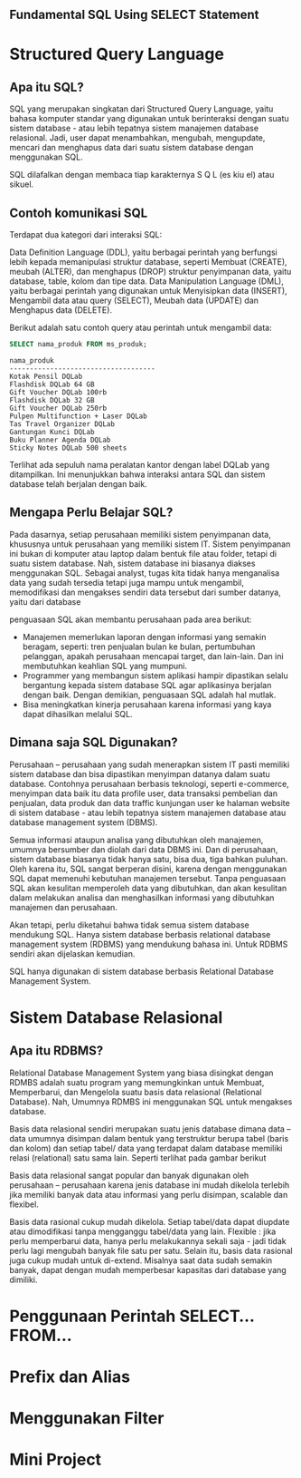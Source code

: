 Fundamental SQL Using SELECT Statement
---

# Structured Query Language

## Apa itu SQL?
SQL yang merupakan singkatan dari Structured Query Language, yaitu bahasa komputer standar yang digunakan untuk berinteraksi dengan suatu sistem database - atau lebih tepatnya sistem manajemen database relasional. Jadi, user dapat menambahkan, mengubah, mengupdate, mencari dan menghapus data dari suatu sistem database dengan menggunakan SQL.

SQL dilafalkan dengan membaca tiap karakternya S Q L (es kiu el) atau sikuel.


## Contoh komunikasi SQL

Terdapat dua kategori dari interaksi SQL: 

Data Definition Language (DDL), yaitu berbagai perintah yang berfungsi lebih kepada memanipulasi struktur database, seperti Membuat (CREATE), meubah (ALTER), dan menghapus (DROP) struktur penyimpanan data, yaitu database, table, kolom dan tipe data.
Data Manipulation Language (DML), yaitu berbagai perintah yang digunakan untuk Menyisipkan data (INSERT), Mengambil data atau query (SELECT), Meubah data (UPDATE) dan Menghapus data (DELETE).

Berikut adalah satu contoh query atau perintah untuk mengambil data:

```sql
SELECT nama_produk FROM ms_produk;
```

```
nama_produk                        
------------------------------------
Kotak Pensil DQLab                 
Flashdisk DQLab 64 GB              
Gift Voucher DQLab 100rb           
Flashdisk DQLab 32 GB              
Gift Voucher DQLab 250rb           
Pulpen Multifunction + Laser DQLab 
Tas Travel Organizer DQLab         
Gantungan Kunci DQLab              
Buku Planner Agenda DQLab          
Sticky Notes DQLab 500 sheets
```

Terlihat ada sepuluh nama peralatan kantor dengan label DQLab yang ditampilkan. Ini menunjukkan bahwa interaksi antara SQL dan sistem database telah berjalan dengan baik.

## Mengapa Perlu Belajar SQL?

Pada dasarnya, setiap perusahaan memiliki sistem penyimpanan data, khususnya untuk perusahaan yang memiliki sistem IT. Sistem penyimpanan ini bukan di komputer atau laptop dalam bentuk file atau folder, tetapi di suatu sistem database. Nah, sistem database ini biasanya diakses menggunakan SQL. Sebagai analyst, tugas kita tidak hanya menganalisa data yang sudah tersedia tetapi juga mampu untuk mengambil, memodifikasi dan mengakses sendiri data tersebut dari sumber datanya, yaitu dari database

penguasaan SQL akan membantu perusahaan pada area berikut:

* Manajemen memerlukan laporan dengan informasi yang semakin beragam, seperti: tren penjualan bulan ke bulan, pertumbuhan pelanggan, apakah perusahaan mencapai target, dan lain-lain. Dan ini membutuhkan keahlian SQL yang mumpuni.
* Programmer yang membangun sistem aplikasi hampir dipastikan selalu bergantung kepada sistem database SQL agar aplikasinya berjalan dengan baik. Dengan demikian, penguasaan SQL adalah hal mutlak.
* Bisa meningkatkan kinerja perusahaan karena informasi yang kaya dapat dihasilkan melalui SQL.

## Dimana saja SQL Digunakan?

Perusahaan – perusahaan yang sudah menerapkan sistem IT pasti memiliki sistem database dan bisa dipastikan menyimpan datanya dalam suatu database. Contohnya perusahaan berbasis teknologi, seperti e-commerce, menyimpan data baik itu data profile user, data transaksi pembelian dan penjualan, data produk dan data traffic kunjungan user ke halaman website di sistem database - atau lebih tepatnya sistem manajemen database atau database management system (DBMS).

 

Semua informasi ataupun analisa yang dibutuhkan oleh manajemen, umumnya bersumber dan diolah dari data DBMS ini. Dan di perusahaan, sistem database biasanya tidak hanya satu, bisa dua, tiga bahkan puluhan. Oleh karena itu, SQL sangat berperan disini, karena dengan menggunakan SQL dapat memenuhi kebutuhan manajemen tersebut. Tanpa penguasaan SQL  akan kesulitan memperoleh data yang dibutuhkan, dan akan kesulitan dalam melakukan analisa dan menghasilkan informasi yang dibutuhkan manajemen dan perusahaan.

 

Akan tetapi, perlu diketahui bahwa tidak semua sistem database mendukung SQL. Hanya sistem database berbasis relational database management system (RDBMS) yang mendukung bahasa ini. Untuk RDBMS sendiri akan dijelaskan kemudian.

 

SQL hanya digunakan di sistem database berbasis Relational Database Management System.

# Sistem Database Relasional

## Apa itu RDBMS?
Relational Database Management System yang biasa disingkat dengan RDMBS adalah suatu program yang memungkinkan untuk Membuat, Memperbarui, dan Mengelola suatu basis data relasional (Relational Database). Nah, Umumnya RDMBS ini menggunakan SQL untuk mengakses database.

Basis data relasional sendiri merupakan suatu jenis database dimana data – data umumnya disimpan dalam bentuk yang terstruktur berupa tabel (baris dan kolom) dan setiap tabel/ data yang terdapat dalam database memiliki relasi (relational) satu sama lain. Seperti terlihat pada gambar berikut



 

Basis data relasional sangat popular dan banyak digunakan oleh perusahaan – perusahaan karena jenis database ini mudah dikelola terlebih jika memiliki banyak data atau informasi yang perlu disimpan, scalable dan flexibel.

Basis data rasional cukup mudah dikelola. Setiap tabel/data dapat diupdate atau dimodifikasi tanpa mengganggu tabel/data yang lain.
Flexible : jika perlu memperbarui data, hanya perlu melakukannya sekali saja - jadi tidak perlu lagi mengubah banyak file satu per satu. Selain itu, basis data rasional juga cukup mudah untuk di-extend. Misalnya saat data sudah semakin banyak, dapat dengan mudah memperbesar kapasitas dari database yang dimiliki.


# Penggunaan Perintah SELECT… FROM…

# Prefix dan Alias

# Menggunakan Filter

# Mini Project
